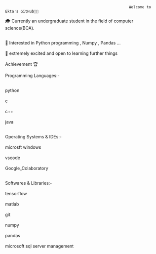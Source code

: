                                                             Welcome to Ekta's GitHub👨‍💻


🎓 Currently an undergraduate student in the field of computer science(BCA).
<br></br>

💬 Interested in Python programming , Numpy , Pandas ...
<br></br>
🧠 extremely excited and open to learning further things
<br></br>
                                                               Achievement 🏆


Programming Languages:-
<br></br>

python
<br></br>
c
<br></br>
c++
<br></br>
java
<br></br>

Operating Systems & IDEs:-
<br></br>
microsft windows
<br></br>
vscode
<br></br>
Google_Colaboratory
<br></br>

Softwares & Libraries:-
<br></br>
tensorflow
<br></br>
matlab 
<br></br>
git
<br></br>
numpy
<br></br>
pandas
<br></br>
microsoft sql server management 
